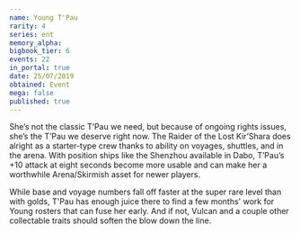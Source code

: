 ```yaml
---
name: Young T'Pau
rarity: 4
series: ent
memory_alpha:
bigbook_tier: 6
events: 22
in_portal: true
date: 25/07/2019
obtained: Event
mega: false
published: true
---
```


She’s not the classic T’Pau we need, but because of ongoing rights issues, she’s the T’Pau we deserve right now. The Raider of the Lost Kir’Shara does alright as a starter-type crew thanks to ability on voyages, shuttles, and in the arena. With position ships like the Shenzhou available in Dabo, T’Pau’s +10 attack at eight seconds become more usable and can make her a worthwhile Arena/Skirmish asset for newer players.

While base and voyage numbers fall off faster at the super rare level than with golds, T'Pau has enough juice there to find a few months' work for Young rosters that can fuse her early. And if not, Vulcan and a couple other collectable traits should soften the blow down the line.
